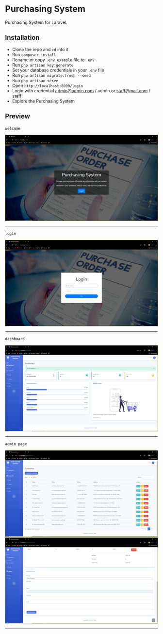 # Purchasing System

Purchasing System for Laravel.

## Installation

- Clone the repo and `cd` into it
- Run `composer install`
- Rename or copy `.env.example` file to `.env`
- Run `php artisan key:generate`
- Set your database credentials in your `.env` file
- Run `php artisan migrate:fresh --seed`
- Run `php artisan serve`
- Open `http://localhost:8000/login`
- Login with credential
  admin@admin.com / admin or staff@mail.com / staff
- Explore the Purchasing System

## Preview

`welcome`

<img src="ss/welcome.png">

---

`login`

<img src="ss/login.PNG">

---

`dashboard`

<img src="ss/dashboard.PNG">

---

`admin page`

<img src="ss/admin1.png">
<img src="ss/admin2.PNG">

---

